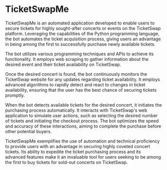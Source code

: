# TicketSwapMe
TicketSwapMe is an automated application developed to enable users to secure tickets for highly sought-after concerts or events on the TicketSwap platform. Leveraging the capabilities of the Python programming language, the bot automates the ticket acquisition process, giving users an advantage in being among the first to successfully purchase newly available tickets.

The bot utilizes various programming techniques and APIs to achieve its functionality. It employs web scraping to gather information about the desired event and their ticket availability on TicketSwap. 

Once the desired concert is found, the bot continuously monitors the TicketSwap website for any updates regarding ticket availability. It employs advanced algorithms to rapidly detect and react to changes in ticket availability, ensuring that the user has the best chance of securing tickets promptly.

When the bot detects available tickets for the desired concert, it initiates the purchasing process automatically. It interacts with TicketSwap's web application to simulate user actions, such as selecting the desired number of tickets and initiating the checkout process. The bot optimizes the speed and accuracy of these interactions, aiming to complete the purchase before other potential buyers.

TicketSwapMe exemplifies the use of automation and technical proficiency to provide users with an advantage in securing highly coveted concert tickets. Its ability to expedite the ticket purchasing process and its advanced features make it an invaluable tool for users seeking to be among the first to buy tickets for sold-out concerts on TicketSwap.
